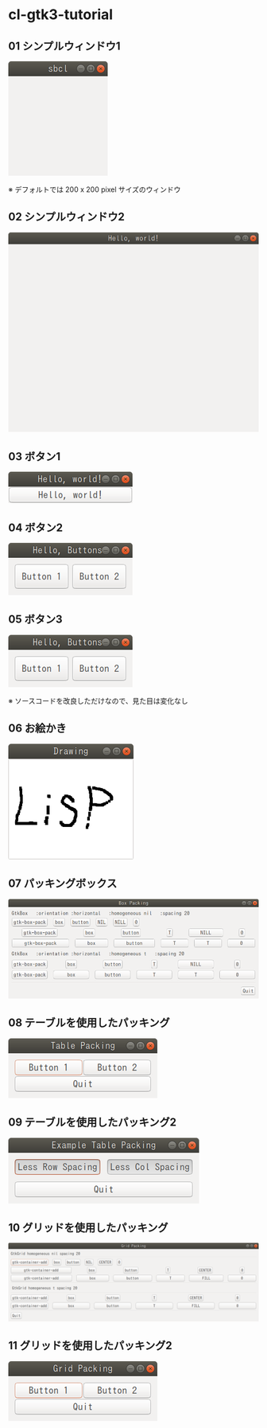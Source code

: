# cl-gtk3-tutorial

## 01 シンプルウィンドウ1

![01](https://github.com/fireflower0/cl-gtk3-tutorial/blob/master/img/01.png)

※ デフォルトでは 200 x 200 pixel サイズのウィンドウ

## 02 シンプルウィンドウ2

![02](https://github.com/fireflower0/cl-gtk3-tutorial/blob/master/img/02.png)

## 03 ボタン1

![03](https://github.com/fireflower0/cl-gtk3-tutorial/blob/master/img/03.png)

## 04 ボタン2

![04](https://github.com/fireflower0/cl-gtk3-tutorial/blob/master/img/04.png)

## 05 ボタン3

![05](https://github.com/fireflower0/cl-gtk3-tutorial/blob/master/img/05.png)

※ ソースコードを改良しただけなので、見た目は変化なし

## 06 お絵かき

![06](https://github.com/fireflower0/cl-gtk3-tutorial/blob/master/img/06.png)

## 07 パッキングボックス

![07](https://github.com/fireflower0/cl-gtk3-tutorial/blob/master/img/07.png)

## 08 テーブルを使用したパッキング

![08](https://github.com/fireflower0/cl-gtk3-tutorial/blob/master/img/08.png)

## 09 テーブルを使用したパッキング2

![09](https://github.com/fireflower0/cl-gtk3-tutorial/blob/master/img/09.png)

## 10 グリッドを使用したパッキング

![10](https://github.com/fireflower0/cl-gtk3-tutorial/blob/master/img/10.png)

## 11 グリッドを使用したパッキング2

![11](https://github.com/fireflower0/cl-gtk3-tutorial/blob/master/img/11.png)
